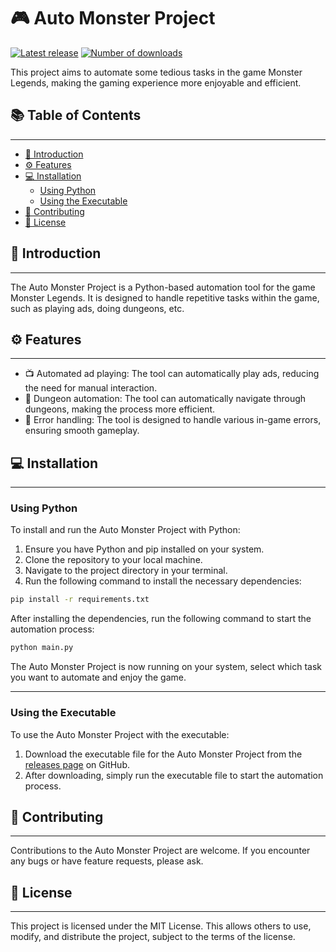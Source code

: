 # 🎮 Auto Monster Project

[![Latest release](https://img.shields.io/github/v/release/some-guy250/AutoMonster?style=for-the-badge)](../../releases/latest)
[![Number of downloads](https://img.shields.io/badge/dynamic/json?color=blue&label=Number%20of%20downloads&query=$.downloads&url=https://raw.githubusercontent.com/some-guy250/AutoMonster/master/download_count.json&style=for-the-badge)](#)

This project aims to automate some tedious tasks in the game Monster Legends, making the gaming experience more
enjoyable and efficient.

## 📚 Table of Contents

----

- [🎯 Introduction](#-introduction)
- [⚙️ Features](#-features)
- [💻 Installation](#-installation)
    - [Using Python](#using-python)
    - [Using the Executable](#using-the-executable)
- [🤝 Contributing](#-contributing)
- [📜 License](#-license)

## 🎯 Introduction

---
The Auto Monster Project is a Python-based automation tool for the game Monster Legends. It is designed to handle
repetitive tasks within the game, such as playing ads, doing dungeons, etc.

## ⚙️ Features

---

- 📺 Automated ad playing: The tool can automatically play ads, reducing the need for manual interaction.
- 🏰 Dungeon automation: The tool can automatically navigate through dungeons, making the process more efficient.
- 🚫 Error handling: The tool is designed to handle various in-game errors, ensuring smooth gameplay.

## 💻 Installation

---

### Using Python

To install and run the Auto Monster Project with Python:

1. Ensure you have Python and pip installed on your system.
2. Clone the repository to your local machine.
3. Navigate to the project directory in your terminal.
4. Run the following command to install the necessary dependencies:

```bash
pip install -r requirements.txt
```

After installing the dependencies, run the following command to start the automation process:

```bash
python main.py
```
The Auto Monster Project is now running on your system, select which task you want to automate and enjoy the game.

---

### Using the Executable

To use the Auto Monster Project with the executable:

1. Download the executable file for the Auto Monster Project from the [releases page](../../releases) on GitHub.
2. After downloading, simply run the executable file to start the automation process.

## 🤝 Contributing

---

Contributions to the Auto Monster Project are welcome. If you encounter any bugs or have feature requests, please ask.

## 📜 License

---

This project is licensed under the MIT License. This allows others to use, modify, and distribute the project, subject
to the terms of the license.